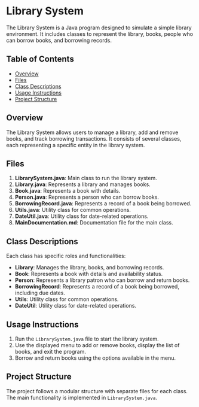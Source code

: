 # Library System

The Library System is a Java program designed to simulate a simple library environment. It includes classes to represent the library, books, people who can borrow books, and borrowing records.

## Table of Contents
- [Overview](#overview)
- [Files](#files)
- [Class Descriptions](#class-descriptions)
- [Usage Instructions](#usage-instructions)
- [Project Structure](#project-structure)

## Overview

The Library System allows users to manage a library, add and remove books, and track borrowing transactions. It consists of several classes, each representing a specific entity in the library system.

## Files

1. **LibrarySystem.java**: Main class to run the library system.
2. **Library.java**: Represents a library and manages books.
3. **Book.java**: Represents a book with details.
4. **Person.java**: Represents a person who can borrow books.
5. **BorrowingRecord.java**: Represents a record of a book being borrowed.
6. **Utils.java**: Utility class for common operations.
7. **DateUtil.java**: Utility class for date-related operations.
8. **MainDocumentation.md**: Documentation file for the main class.

## Class Descriptions

Each class has specific roles and functionalities:

- **Library**: Manages the library, books, and borrowing records.
- **Book**: Represents a book with details and availability status.
- **Person**: Represents a library patron who can borrow and return books.
- **BorrowingRecord**: Represents a record of a book being borrowed, including due dates.
- **Utils**: Utility class for common operations.
- **DateUtil**: Utility class for date-related operations.

## Usage Instructions

1. Run the `LibrarySystem.java` file to start the library system.
2. Use the displayed menu to add or remove books, display the list of books, and exit the program.
3. Borrow and return books using the options available in the menu.

## Project Structure

The project follows a modular structure with separate files for each class. The main functionality is implemented in `LibrarySystem.java`.

